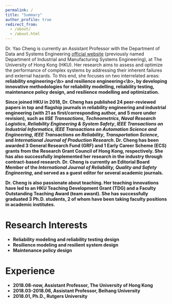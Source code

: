 ```yaml
---
permalink: /
title: "Summary"
author_profile: true
redirect_from: 
  - /about/
  - /about.html
---
```


Dr. Yao Cheng is currently an Assistant Professor with the Department of Data and Systems Engineering [official website](https://www.dase.hku.hk/people/y-cheng) (previously named Department of Industrial and Manufacturing Systems Engineering), at The University of Hong Kong (HKU). Her research aims to assess and optimize the performance of complex systems by addressing their inherent failures and external hazards. To this end, she focuses on two interrelated areas: <b>reliability engineering<\b> and  <b>resilience engineering<\b>, by developing innovative methodologies for reliability modelling, reliability testing, maintenance policy design, and resilience modelling and optimization.

Since joined HKU in 2018, Dr. Cheng has published 24 peer-reviewed papers in top and flagship journals in reliability engineering and industrial engineering (with 21 as first/corresponding author, and 5 more under revision), such as <em>IISE Transactions</em>, <em>Technometrics</em>, <em>Naval Research Logistics</em>, <em>Reliability Engineering & System Safety</em>, <em>IEEE Transactions on Industrial Informatics</em>, <em>IEEE Transactions on Automation Science and Engineering</em>, <em>IEEE Transactions on Reliability</em>, <em>Transportation Science</em>, and <em>International Journal of Production Research</em>. Dr. Cheng has been awarded 3 General Research Fund (GRF) and 1 Early Career Scheme (ECS) grants from the Research Grant Council of Hong Kong, respectively. She has also successfully implemented her research in the industry through contract-based research. Dr. Cheng is currently an Editorial Board Member of the <em>International Journal of Reliability, Quality and Safety Engineering</em>, and served as a guest editor for several academic journals. 

Dr. Cheng is also passionate about teaching. Her teaching innovations have led to an HKU Teaching Development Grant (TDG) and a Faculty Outstanding Teaching Award (team award). She has successfully graduated 3 Ph.D. students, 2 of whom have been taking faculty positions in academic institutes.



Research Interests
======
* Reliability modeling and reliability testing design
* Resilience modeling and resilient system design
* Maintenance policy design

Experience
======
* 2018.08-now, Assistant Professor, The University of Hong Kong
* 2018.03-2018.06, Assistant Professor, Beihang University
* 2018.01, Ph.D., Rutgers University
